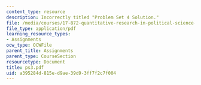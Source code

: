 ```yaml
---
content_type: resource
description: Incorrectly titled "Problem Set 4 Solution."
file: /media/courses/17-872-quantitative-research-in-political-science-and-public-policy-spring-2004/a395284d815ed9ae39d93ff7f2c7f004_ps3.pdf
file_type: application/pdf
learning_resource_types:
- Assignments
ocw_type: OCWFile
parent_title: Assignments
parent_type: CourseSection
resourcetype: Document
title: ps3.pdf
uid: a395284d-815e-d9ae-39d9-3ff7f2c7f004
---
```

